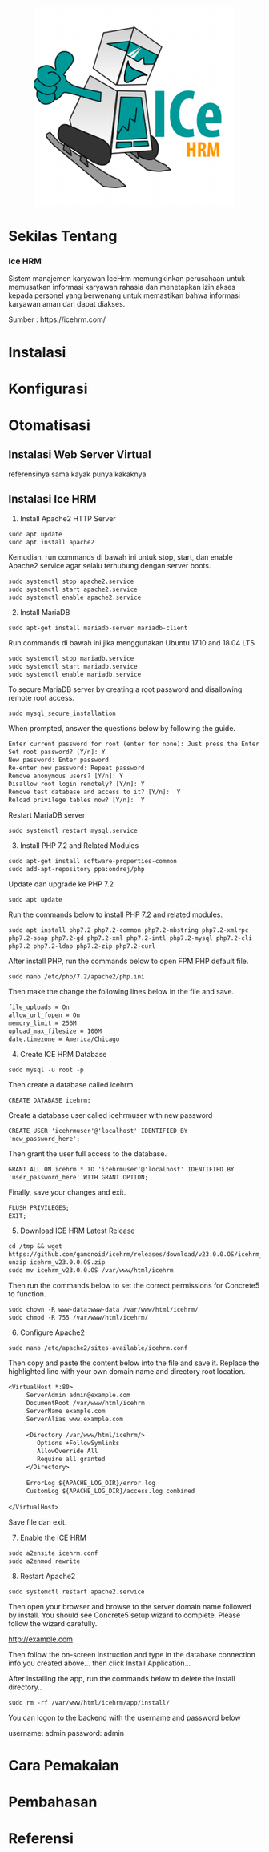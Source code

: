 <p align="center">
  <a href="">
    <img src="https://github.com/intanaidarhmn/Komdat_Kel2/blob/master/ice hrm.png" alt="ice hrm" width=400 height=400>
  </a>

# Sekilas Tentang

  <h3>Ice HRM</h3>

  <p>
  Sistem manajemen karyawan IceHrm memungkinkan perusahaan untuk memusatkan
  informasi karyawan rahasia dan menetapkan izin akses kepada personel yang 
  berwenang untuk memastikan bahwa informasi karyawan aman dan dapat diakses.
  </p>
  
  <p>Sumber : https://icehrm.com/</p>
</p>

# Instalasi

# Konfigurasi

# Otomatisasi
## Instalasi Web Server Virtual

referensinya sama kayak punya kakaknya

## Instalasi Ice HRM
1. Install Apache2 HTTP Server

```text
sudo apt update
sudo apt install apache2
```

Kemudian, run commands di bawah ini untuk stop, start, dan enable Apache2 service
agar selalu terhubung dengan server boots.

```text
sudo systemctl stop apache2.service
sudo systemctl start apache2.service
sudo systemctl enable apache2.service
```

2. Install MariaDB

```text
sudo apt-get install mariadb-server mariadb-client
```

Run commands di bawah ini jika menggunakan Ubuntu 17.10 and 18.04 LTS
```text
sudo systemctl stop mariadb.service
sudo systemctl start mariadb.service
sudo systemctl enable mariadb.service
```

To secure MariaDB server by creating a root password and disallowing remote root access.
```text
sudo mysql_secure_installation
```

When prompted, answer the questions below by following the guide.
```text
Enter current password for root (enter for none): Just press the Enter
Set root password? [Y/n]: Y
New password: Enter password
Re-enter new password: Repeat password
Remove anonymous users? [Y/n]: Y
Disallow root login remotely? [Y/n]: Y
Remove test database and access to it? [Y/n]:  Y
Reload privilege tables now? [Y/n]:  Y
```
Restart MariaDB server
```text
sudo systemctl restart mysql.service
```
3. Install PHP 7.2 and Related Modules

```text
sudo apt-get install software-properties-common
sudo add-apt-repository ppa:ondrej/php
```

Update dan upgrade ke PHP 7.2
```text
sudo apt update
```

Run the commands below to install PHP 7.2 and related modules.
```text
sudo apt install php7.2 php7.2-common php7.2-mbstring php7.2-xmlrpc php7.2-soap php7.2-gd php7.2-xml php7.2-intl php7.2-mysql php7.2-cli php7.2 php7.2-ldap php7.2-zip php7.2-curl
```

After install PHP, run the commands below to open FPM PHP default file.
```text
sudo nano /etc/php/7.2/apache2/php.ini
```

Then make the change the following lines below in the file and save.
```text
file_uploads = On
allow_url_fopen = On
memory_limit = 256M
upload_max_filesize = 100M
date.timezone = America/Chicago
```

4. Create ICE HRM Database

```text
sudo mysql -u root -p
```

Then create a database called icehrm
```text
CREATE DATABASE icehrm;
```

Create a database user called icehrmuser with new password
```text
CREATE USER 'icehrmuser'@'localhost' IDENTIFIED BY 'new_password_here';
```

Then grant the user full access to the database.
```text
GRANT ALL ON icehrm.* TO 'icehrmuser'@'localhost' IDENTIFIED BY 'user_password_here' WITH GRANT OPTION;
```

Finally, save your changes and exit.
```text
FLUSH PRIVILEGES;
EXIT;
```

5. Download ICE HRM Latest Release

```text
cd /tmp && wget https://github.com/gamonoid/icehrm/releases/download/v23.0.0.OS/icehrm_v23.0.0.OS.zip
unzip icehrm_v23.0.0.OS.zip
sudo mv icehrm_v23.0.0.OS /var/www/html/icehrm
```

Then run the commands below to set the correct permissions for Concrete5 to function.
```text
sudo chown -R www-data:www-data /var/www/html/icehrm/
sudo chmod -R 755 /var/www/html/icehrm/
```

6. Configure Apache2

```text
sudo nano /etc/apache2/sites-available/icehrm.conf
```

Then copy and paste the content below into the file and save it.
Replace the highlighted line with your own domain name and directory root location.
```text
<VirtualHost *:80>
     ServerAdmin admin@example.com
     DocumentRoot /var/www/html/icehrm
     ServerName example.com
     ServerAlias www.example.com

     <Directory /var/www/html/icehrm/>
        Options +FollowSymlinks
        AllowOverride All
        Require all granted
     </Directory>

     ErrorLog ${APACHE_LOG_DIR}/error.log
     CustomLog ${APACHE_LOG_DIR}/access.log combined

</VirtualHost>
```
Save file dan exit.

7. Enable the ICE HRM

```text
sudo a2ensite icehrm.conf
sudo a2enmod rewrite
```

8. Restart Apache2

```text
sudo systemctl restart apache2.service
```

Then open your browser and browse to the server domain name followed by install. 
You should see Concrete5 setup wizard to complete. Please follow the wizard carefully.

http://example.com

Then follow the on-screen instruction and type in the database 
connection info you created above… then click Install Application…

After installing the app, run the commands below to delete the install directory..
```text
sudo rm -rf /var/www/html/icehrm/app/install/
```

You can logon to the backend with the username and password below

username: admin
password: admin


# Cara Pemakaian

# Pembahasan

# Referensi

